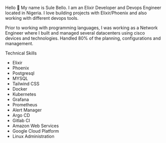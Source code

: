Hello 👋
My name is Sule Bello. I am an Elixir Developer and Devops Engineer located in Nigeria. I love building projects with Elixir/Phoenix and also working with different devops tools.

Prior to working with programming languages, I was working as a Network Engineer where I built and managed several datacenters using cisco devices and technologies. Handled 80% of the planning, configurations and management. 

Technical Skills

* Elixir
* Phoenix 
* Postgresql
* MYSQL 
* Tailwind CSS
* Docker 
* Kubernetes 
* Grafana 
* Prometheus 
* Alert Manager 
* Argo CD 
* Gitlab CI
* Amazon Web Services
* Google Cloud Platform 
* Linux Administration

